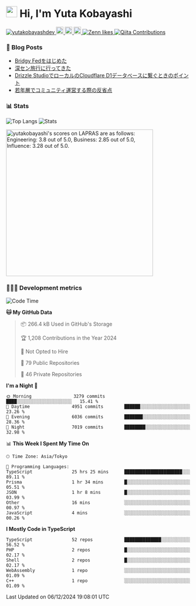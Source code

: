 <h1><img src="https://emojis.slackmojis.com/emojis/images/1613942336/14158/balloons.gif?1613942336" width="30"/> Hi, I'm Yuta Kobayashi</h1>

<p align="left"> 
  <a href="https://github.com/yutakobayashidev/yutakobayashidev/">
    <img src="https://komarev.com/ghpvc/?username=yutakobayashdev" alt="yutakobayashdev" />
  </a>
  <a href="https://mastodon.social/@yutakobayashi">
    <img height="20" src="https://img.shields.io/mastodon/follow/107202517736161782?domain=https%3A%2F%2Fmastodon.social&label=Mastodon&logo=mastodon&style=plastic" />
  </a>
  <a href="https://github.com/yutakobayashidev">
    <img height="20" src="https://img.shields.io/github/followers/yutakobayashidev?label=follow&logo=github&style=flat" />
  </a>
  <a href="https://www.reddit.com/user/yutakobayashi">
    <img height="20" src="https://img.shields.io/reddit/user-karma/combined/yutakobayashi?label=Reddit&logo=reddit&style=flat" />
  </a>
  <a href="https://zenn.dev/yutakobayashi">
    <img src="https://badgen.org/img/zenn/yutakobayashi/likes?style=plastic" alt="Zenn likes" />
  </a>
  <a href="https://qiita.com/yutakobayashi">
    <img src="https://badgen.org/img/qiita/yutakobayashi/contributions?style=plastic" alt="Qiita Contributions" />
  </a>
</p>

### 📕 Blog Posts

<!-- BLOG-POST-LIST:START -->
- [Bridgy Fedをはじめた](https://yutakobayashi.dev/blog/bridgy-fed/)
- [深セン旅行に行ってきた](https://yutakobayashi.dev/blog/shenzhen-2024/)
- [Drizzle StudioでローカルのCloudflare D1データベースに繋ぐときのポイント](https://zenn.dev/hanabi_rest/articles/drizzle-kit-d1)
- [若年層でコミュニティ運営する際の反省点](https://yutakobayashi.dev/blog/junior-community/)
<!-- BLOG-POST-LIST:END -->

### 📊 Stats

![Top Langs](https://github-readme-stats.vercel.app/api/top-langs/?username=yutakobayashidev)
![Stats](https://github-readme-stats.vercel.app/api?username=yutakobayashidev&count_private=true&show_icons=true&line_height=40)

<!--START_SECTION:lapras-card-->
<p ><a href="https://lapras.com/public/yutakobayashi" target="_blank" rel="noopener noreferrer"><img alt="yutakobayashi's scores on LAPRAS are as follows: Engineering: 3.8 out of 5.0, Business: 2.85 out of 5.0, Influence: 3.28 out of 5.0." src="https://lapras-card-generator.vercel.app/api/svg?e=3.8&b=2.85&i=3.28&b1=%23020e27&b2=%230e5593&i1=%2303102f&i2=%231688bf&l=en" width="400" ></a></p>
<!--END_SECTION:lapras-card-->

### 👩🏻‍💻 Development metrics

<!--START_SECTION:waka-->
![Code Time](http://img.shields.io/badge/Code%20Time-3%2C417%20hrs%2046%20mins-blue)

**🐱 My GitHub Data** 

> 📦 266.4 kB Used in GitHub's Storage 
 > 
> 🏆 1,208 Contributions in the Year 2024
 > 
> 🚫 Not Opted to Hire
 > 
> 📜 79 Public Repositories 
 > 
> 🔑 46 Private Repositories 
 > 
**I'm a Night 🦉** 

```text
🌞 Morning                3279 commits        ████░░░░░░░░░░░░░░░░░░░░░   15.41 % 
🌆 Daytime                4951 commits        ██████░░░░░░░░░░░░░░░░░░░   23.26 % 
🌃 Evening                6036 commits        ███████░░░░░░░░░░░░░░░░░░   28.36 % 
🌙 Night                  7019 commits        ████████░░░░░░░░░░░░░░░░░   32.98 % 
```


📊 **This Week I Spent My Time On** 

```text
🕑︎ Time Zone: Asia/Tokyo

💬 Programming Languages: 
TypeScript               25 hrs 25 mins      ██████████████████████░░░   89.11 % 
Prisma                   1 hr 34 mins        █░░░░░░░░░░░░░░░░░░░░░░░░   05.51 % 
JSON                     1 hr 8 mins         █░░░░░░░░░░░░░░░░░░░░░░░░   03.99 % 
Other                    16 mins             ░░░░░░░░░░░░░░░░░░░░░░░░░   00.97 % 
JavaScript               4 mins              ░░░░░░░░░░░░░░░░░░░░░░░░░   00.26 % 
```

**I Mostly Code in TypeScript** 

```text
TypeScript               52 repos            ██████████████░░░░░░░░░░░   56.52 % 
PHP                      2 repos             █░░░░░░░░░░░░░░░░░░░░░░░░   02.17 % 
Shell                    2 repos             █░░░░░░░░░░░░░░░░░░░░░░░░   02.17 % 
WebAssembly              1 repo              ░░░░░░░░░░░░░░░░░░░░░░░░░   01.09 % 
C++                      1 repo              ░░░░░░░░░░░░░░░░░░░░░░░░░   01.09 % 
```




 Last Updated on 06/12/2024 19:08:01 UTC
<!--END_SECTION:waka-->
